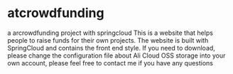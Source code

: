 # atcrowdfunding
a arcrowdfunding project with springcloud
  This is a website that helps people to raise funds for their own projects. The website is built with SpringCloud and contains the front end style. If you need to download, please change the configuration file about Ali Cloud OSS storage into your own account, please feel free to contact me if you have any questions
